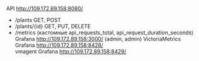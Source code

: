 API http://109.172.89.158:8080/  
  - /plants GET, POST  
  - /plants/{id} GET, PUT, DELETE
  - /metrics (кастомные api_requests_total, api_request_duration_seconds)  
Grafana http://109.172.89.158:3000/ (admin, admin)
VictoriaMetrics Grafana http://109.172.89.158:8428/  
vmagent Grafana http://109.172.89.158:8429/  
